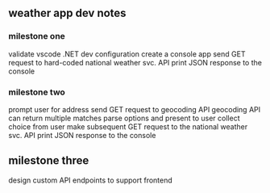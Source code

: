 ## weather app dev notes

### milestone one
validate vscode .NET dev configuration
create a console app
send GET request to hard-coded national weather svc. API
print JSON response to the console

### milestone two
prompt user for address
send GET request to geocoding API
    geocoding API can return multiple matches
parse options and present to user
collect choice from user
make subsequent GET request to the national weather svc. API
print JSON response to the console

## milestone three
design custom API endpoints to support frontend